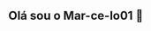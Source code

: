 ## Olá sou o Mar-ce-lo01 👋

<!--
**Mar-ce-lo01/Mar-ce-lo01** is a ✨ _special_ ✨ repository because its `README.md` (this file) appears on your GitHub profile.

Here are some ideas to get you started:

- 🤓 Estudando pythonn ...
- 🌱 I’m currently learning ...
- 👯 I’m looking to collaborate on ...
- 🤔 I’m looking for help with ...
- 💬 Ask me about ...
- 📫 How to reach me: ...
- 😄 Pronouns: ...
- ⚡ Fun fact: ...
-->
